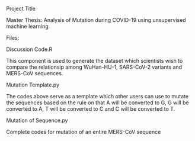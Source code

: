Project Title

Master Thesis: Analysis of Mutation during COVID-19 using unsupervised machine learning 

Files:

Discussion Code.R 

This component is used to generate the dataset which scientists wish to compare the relationsip among WuHan-HU-1, SARS-CoV-2 variants
and MERS-CoV sequences.

Mutation Template.py

The codes above serve as a template which other users can use to mutate the sequences based on the rule on that A will be converted to G,
G will be converted to A, T will be converted to C and C will be converted to T.

Mutation of Sequence.py 

Complete codes for mutation of an entire MERS-CoV sequence
